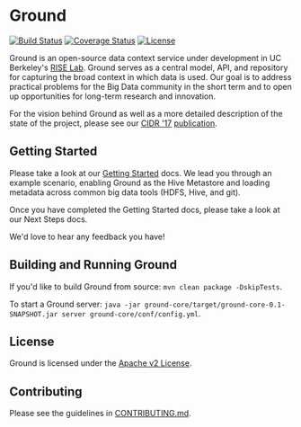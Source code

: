 # Ground

[![Build Status](https://travis-ci.org/ground-context/ground.svg?branch=master)](https://travis-ci.org/ground-context/ground)
[![Coverage Status](https://coveralls.io/repos/github/ground-context/ground/badge.svg?branch=master)](https://coveralls.io/github/ground-context/ground?branch=master)
[![License](https://img.shields.io/badge/license-Apache--2.0-blue.svg)](https://opensource.org/licenses/Apache-2.0)

Ground is an open-source data context service under development in UC Berkeley's [RISE Lab](https://rise.cs.berkeley.edu/). Ground serves as a central model, API, and repository for capturing the broad context in which data is used. Our goal is to address practical problems for the Big Data community in the short term and to open up opportunities for long-term research and innovation.

For the vision behind Ground as well as a more detailed description of the state of the project, please see our [CIDR '17](http://cidrdb.org/cidr2017/) [publication](CIDR17.pdf).

## Getting Started

Please take a look at our [Getting Started](https://github.com/ground-context/ground/wiki/Getting-Started) docs. We lead you through an example scenario, enabling Ground as the Hive Metastore and loading metadata across common big data tools (HDFS, Hive, and git).

Once you have completed the Getting Started docs, please take a look at our Next Steps docs.

We'd love to hear any feedback you have!

## Building and Running Ground

If you'd like to build Ground from source:
`mvn clean package -DskipTests`.

To start a Ground server: `java -jar ground-core/target/ground-core-0.1-SNAPSHOT.jar server ground-core/conf/config.yml`.

## License

Ground is licensed under the [Apache v2 License](https://www.apache.org/licenses/LICENSE-2.0).

## Contributing

Please see the guidelines in [CONTRIBUTING.md](CONTRIBUTING.md).
